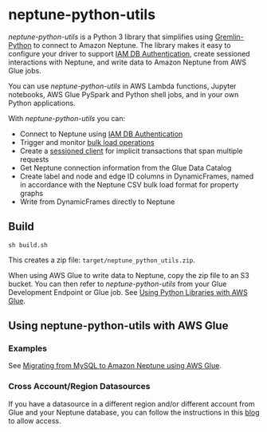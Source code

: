 # neptune-python-utils

_neptune-python-utils_ is a Python 3 library that simplifies using [Gremlin-Python](https://pypi.org/project/gremlinpython/) to connect to Amazon Neptune. The library makes it easy to configure your driver to support [IAM DB Authentication](https://docs.aws.amazon.com/neptune/latest/userguide/iam-auth.html), create sessioned interactions with Neptune, and write data to Amazon Neptune from AWS Glue jobs.

You can use _neptune-python-utils_ in AWS Lambda functions, Jupyter notebooks, AWS Glue PySpark and Python shell jobs, and in your own Python applications.

With _neptune-python-utils_ you can:

 - Connect to Neptune using [IAM DB Authentication](https://docs.aws.amazon.com/neptune/latest/userguide/iam-auth.html)
 - Trigger and monitor [bulk load operations](https://docs.aws.amazon.com/neptune/latest/userguide/bulk-load.html)
 - Create a [sessioned client](https://docs.aws.amazon.com/neptune/latest/userguide/access-graph-gremlin-sessions.html) for implicit transactions that span multiple requests
 - Get Neptune connection information from the Glue Data Catalog
 - Create label and node and edge ID columns in DynamicFrames, named in accordance with the Neptune CSV bulk load format for property graphs
 - Write from DynamicFrames directly to Neptune 
 
## Build

`sh build.sh`

This creates a zip file: `target/neptune_python_utils.zip`. 

When using AWS Glue to write data to Neptune, copy the zip file to an S3 bucket. You can then refer to _neptune-python-utils_ from your Glue Development Endpoint or Glue job. See [Using Python Libraries with AWS Glue](https://docs.aws.amazon.com/glue/latest/dg/aws-glue-programming-python-libraries.html). 
 

## Using neptune-python-utils with AWS Glue

### Examples

See [Migrating from MySQL to Amazon Neptune using AWS Glue](https://github.com/aws-samples/amazon-neptune-samples/tree/master/gremlin/glue-neptune).
 
### Cross Account/Region Datasources
If you have a datasource in a different region and/or different account from Glue and your Neptune database, you can follow the instructions in this [blog](https://aws.amazon.com/blogs/big-data/create-cross-account-and-cross-region-aws-glue-connections/) to allow access.
 

 
